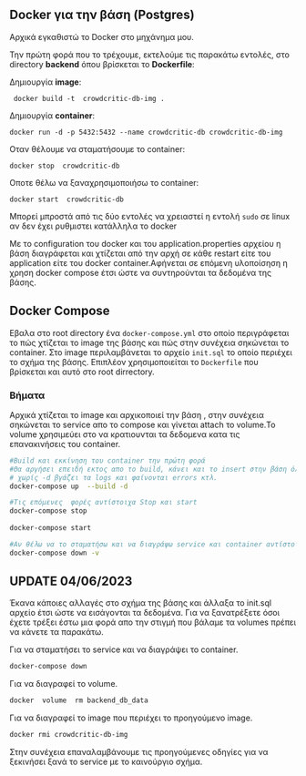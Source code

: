 


## Docker για την βάση (Postgres)



Αρχικά εγκαθιστώ το  Docker στο μηχάνημα μου.


  Την πρώτη φορά που το τρέχουμε, εκτελούμε τις παρακάτω εντολές, στο directory  **backend** όπoυ βρίσκεται το **Dockerfile**:

Δημιουργία **image**:
 ```docker 
  docker build -t  crowdcritic-db-img .
```
Δημιουργία **container**:
```docker
docker run -d -p 5432:5432 --name crowdcritic-db crowdcritic-db-img
```

Οταν θέλουμε να σταματήσουμε το container:

```docker 
docker stop  crowdcritic-db
```

Oποτε θέλω να ξαναχρησιμοποιήσω το container:
```docker
docker start  crowdcritic-db
```


Μπορεί μπροστά από τις δύο εντολές να χρειαστεί η εντολή `sudo` σε linux αν δεν
έχει ρυθμιστει κατάλληλα το docker

Με το configuration του docker και του application.properties αρχείου η βάση διαγράφεται και χτίζεται 
από την αρχή σε κάθε restart είτε του application είτε του docker container.Αφήνεται σε επόμενη υλοποίσηση η χρηση 
docker compose έτσι ώστε να συντηρούνται τα δεδομένα της βάσης.

## Docker Compose 

Εβαλα στο root directory ένα ```docker-compose.yml``` στο οποίο περιγράφεται
το πώς χτίζεται το image της βάσης και πώς στην συνέχεια σηκώνεται το container.
Στο image περιλαμβάνεται το αρχείο ```init.sql``` το οποίο περιέχει το σχήμα της βάσης.
Επιπλέον χρησιμοποιείται το ```Dockerfile``` που βρίσκεται και αυτό στο root dirrectory.


### Bήματα 

Αρχικά χτίζεται το image και αρχικοποιεί την βάση , στην συνέχεια σηκώνεται το service απο το compose
και γίνεται attach το volume.Το volume χρησιμεύει στο να κρατιουνται τα δεδομενα 
κατα τις επανακινήσεις του container. 

```bash
#Build και εκκίνηση του container την πρώτη φορά  
#Θα αργήσει επειδή εκτος απο το build, κάνει και το insert στην βάση όλων των εγγραφών.
# χωρίς -d βγάζει τα logs και φαίνονται errors κτλ.
docker-compose up  --build -d

#Τις επόμενες  φορές αντίστοιχα Stop και start 
docker-compose stop
 
docker-compose start

#Αν θέλω να το σταματήσω και να διαγράψω service και container αντίστοιχα
docker-compose down -v
```

## UPDATE 04/06/2023

Έκανα κάποιες αλλαγές στο σχήμα της βάσης και άλλαξα το init.sql αρχείο έτσι ώστε να εισάγονται τα δεδομένα.
Για να ξανατρέξετε όσοι έχετε  τρέξει έστω μια φορά απο την στιγμή που βάλαμε τα volumes πρέπει να κάνετε τα παρακάτω.

Για να σταματήσει το service και να διαγράψει το container.
```bash
docker-compose down  
```

Για να διαγραφεί το volume.

```bash
docker  volume  rm backend_db_data
```

Για να διαγραφεί το image που περιέχει το προηγούμενο image.
```bash
docker rmi crowdcritic-db-img
```

Στην συνέχεια επαναλαμβάνουμε τις προηγούμενες οδηγίες για να ξεκινήσει 
ξανά το service με το καινούργιο σχήμα.
